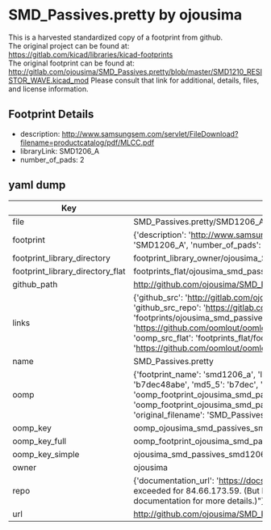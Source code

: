 # SMD_Passives.pretty by ojousima  
This is a harvested standardized copy of a footprint from github.  
The original project can be found at:  
https://gitlab.com/kicad/libraries/kicad-footprints  
The original footprint can be found at:
http://gitlab.com/ojousima/SMD_Passives.pretty/blob/master/SMD1210_RESISTOR_WAVE.kicad_mod
Please consult that link for additional, details, files, and license information.  
## Footprint Details
* description: http://www.samsungsem.com/servlet/FileDownload?filename=productcatalog/pdf/MLCC.pdf  
* libraryLink: SMD1206_A  
* number_of_pads: 2  
## yaml dump  
| Key | Value |  
| --- | --- |  
| file | SMD_Passives.pretty/SMD1206_A.kicad_mod |  
| footprint | {'description': 'http://www.samsungsem.com/servlet/FileDownload?filename=productcatalog/pdf/MLCC.pdf', 'libraryLink': 'SMD1206_A', 'number_of_pads': 2} |  
| footprint_library_directory | footprint_library_owner/ojousima_SMD_Passives.pretty |  
| footprint_library_directory_flat | footprints_flat/ojousima_smd_passives_smd1206_a/working |  
| github_path | http://github.com/ojousima/SMD_Passives.pretty/blob/master/SMD1206_A.kicad_mod |  
| links | {'github_src': 'http://gitlab.com/ojousima/SMD_Passives.pretty/blob/master/SMD1210_RESISTOR_WAVE.kicad_mod', 'github_src_repo': 'https://gitlab.com/kicad/libraries/kicad-footprints', 'oomp_bot': 'footprints/ojousima_smd_passives_smd1206_a/working', 'oomp_bot_github': 'https://github.com/oomlout/oomlout_oomp_footprint_bot/tree/main/footprints/ojousima_smd_passives_smd1206_a/working', 'oomp_src_flat': 'footprints_flat/footprints_flat/ojousima_smd_passives_smd1206_a/working', 'oomp_src_flat_github': 'https://github.com/oomlout/oomlout_oomp_footprint_src/tree/main/footprints_flat/ojousima_smd_passives_smd1206_a/working'} |  
| name | SMD_Passives.pretty |  
| oomp | {'footprint_name': 'smd1206_a', 'library_name': 'smd_passives', 'md5': 'b7dec48abe8950e1e63c962c9154a885', 'md5_10': 'b7dec48abe', 'md5_5': 'b7dec', 'md5_6': 'b7dec4', 'oomp_key': 'oomp_ojousima_smd_passives_smd1206_a', 'oomp_key_extra': 'oomp_footprint_ojousima_smd_passives_smd1206_a', 'oomp_key_full': 'oomp_footprint_ojousima_smd_passives_smd1206_a_b7dec4', 'oomp_key_simple': 'ojousima_smd_passives_smd1206_a', 'original_filename': 'SMD_Passives.pretty/SMD1206_A.kicad_mod', 'owner_name': 'ojousima'} |  
| oomp_key | oomp_ojousima_smd_passives_smd1206_a |  
| oomp_key_full | oomp_footprint_ojousima_smd_passives_smd1206_a |  
| oomp_key_simple | ojousima_smd_passives_smd1206_a |  
| owner | ojousima |  
| repo | {'documentation_url': 'https://docs.github.com/rest/overview/resources-in-the-rest-api#rate-limiting', 'message': "API rate limit exceeded for 84.66.173.59. (But here's the good news: Authenticated requests get a higher rate limit. Check out the documentation for more details.)"} |  
| url | http://github.com/ojousima/SMD_Passives.pretty |  

